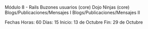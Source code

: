 Módulo 8 - Rails
Buzones
usuarios (core)
Dojo Ninjas (core)
Blogs/Publicaciones/Mensajes I
Blogs/Publicaciones/Mensajes II

Fechas
Horas: 60
Días: 15
Inicio: 13 de Octubre
Fin: 29 de Octubre